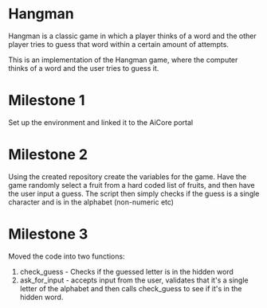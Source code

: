 # Hangman
Hangman is a classic game in which a player thinks of a word and the other player tries to guess that word within a certain amount of attempts.

This is an implementation of the Hangman game, where the computer thinks of a word and the user tries to guess it. 

# Milestone 1
Set up the environment and linked it to the AiCore portal

# Milestone 2
Using the created repository create the variables for the game. Have the game randomly select a fruit from a hard coded list of fruits, and then have the user input a guess.
The script then simply checks if the guess is a single character and is in the alphabet (non-numeric etc)

# Milestone 3
Moved the code into two functions:
1) check_guess - Checks if the guessed letter is in the hidden word
2) ask_for_input - accepts input from the user, validates that it's a single letter of the alphabet and then calls check_guess to see if it's in the hidden word.

